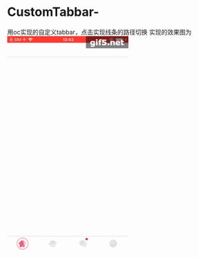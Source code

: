 # CustomTabbar-
用oc实现的自定义tabbar，点击实现线条的路径切换
实现的效果图为
![image](https://github.com/xc19930909yu/CustomTabbar/blob/master/效果图.gif)
